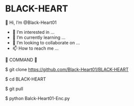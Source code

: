 # BLACK-HEART
 👋 Hi, I’m @Black-Heart01
- 👀 I’m interested in ...
- 🌱 I’m currently learning ...
- 💞️ I’m looking to collaborate on ...
- 📫 How to reach me ...

🖤 COMMAND 🖤

$ git clone https://github.com/Black-Heart01/BLACK-HEART

$ cd BLACK-HEART

$ git pull

$ python Balck-Heart01-Enc.py
